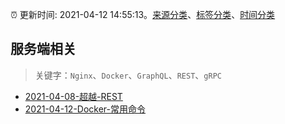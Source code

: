 :alarm_clock: 更新时间: 2021-04-12 14:55:13。[来源分类](../README.md)、[标签分类](../TAGS.md)、[时间分类](../TIMELINE.md)

## 服务端相关


> 关键字：`Nginx`、`Docker`、`GraphQL`、`REST`、`gRPC`



- [2021-04-08-超越-REST](https://www.ershicimi.com/p/dfd20f58fdae2a5a43556e599f335754) 
- [2021-04-12-Docker-常用命令](https://toutiao.io/k/fszlt1x) 